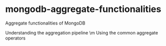 # mongodb-aggregate-functionalities
Aggregate functionalities of MongoDB

Understanding the aggregation pipeline \m
Using the common aggregate operators
